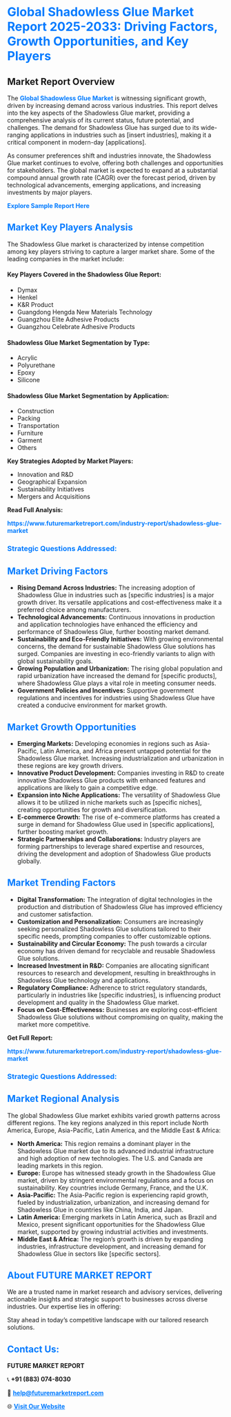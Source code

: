 <h1 style="color: #007BFF;">Global Shadowless Glue Market Report 2025-2033: Driving Factors, Growth Opportunities, and Key Players</h1>

<section id="overview">
<h2>Market Report Overview</h2>
<p>The <a href="https://www.futuremarketreport.com/industry-report/shadowless-glue-market" style="color: #007BFF; text-decoration: none;"><strong>Global Shadowless Glue Market</strong></a> is witnessing significant growth, driven by increasing demand across various industries. This report delves into the key aspects of the Shadowless Glue market, providing a comprehensive analysis of its current status, future potential, and challenges. The demand for Shadowless Glue has surged due to its wide-ranging applications in industries such as [insert industries], making it a critical component in modern-day [applications].</p>
<p>As consumer preferences shift and industries innovate, the Shadowless Glue market continues to evolve, offering both challenges and opportunities for stakeholders. The global market is expected to expand at a substantial compound annual growth rate (CAGR) over the forecast period, driven by technological advancements, emerging applications, and increasing investments by major players.</p>
</section>

<section id="overview">
<p><a href="https://www.futuremarketreport.com/request-sample/reportId=83285" style="color: #007BFF; text-decoration: none;"><strong>Explore Sample Report Here</strong></a></p>
</section>

<section id="key-players">
<h2 style="color: #007BFF;">Market Key Players Analysis</h2>
<p>The Shadowless Glue market is characterized by intense competition among key players striving to capture a larger market share. Some of the leading companies in the market include:</p>
<h4>Key Players Covered in the Shadowless Glue Report:</h4>
<ul><li>Dymax</li><li>Henkel</li><li>K&amp;R Product</li><li>Guangdong Hengda New Materials Technology</li><li>Guangzhou Elite Adhesive Products</li><li>Guangzhou Celebrate Adhesive Products</li></ul>
<h4>Shadowless Glue Market Segmentation by Type:</h4>
<ul><li>Acrylic</li><li>Polyurethane</li><li>Epoxy</li><li>Silicone</li></ul>

<h4>Shadowless Glue Market Segmentation by Application:</h4>
<ul><li>Construction</li><li>Packing</li><li>Transportation</li><li>Furniture</li><li>Garment</li><li>Others</li></ul>
<p><strong>Key Strategies Adopted by Market Players:</strong></p>
<ul>
<li>Innovation and R&D</li>
<li>Geographical Expansion</li>
<li>Sustainability Initiatives</li>
<li>Mergers and Acquisitions</li>
</ul>
</section>

<section>
<p><strong>Read Full Analysis: </strong></p><a href="https://www.futuremarketreport.com/industry-report/shadowless-glue-market" style="color: #007BFF; text-decoration: none;"><strong>https://www.futuremarketreport.com/industry-report/shadowless-glue-market</strong></a>
<h3 style="color: #007BFF;">Strategic Questions Addressed:</h3>
</section>

<section id="driving-factors">
<h2 style="color: #007BFF;">Market Driving Factors</h2>
<ul>
<li><strong>Rising Demand Across Industries:</strong> The increasing adoption of Shadowless Glue in industries such as [specific industries] is a major growth driver. Its versatile applications and cost-effectiveness make it a preferred choice among manufacturers.</li>
<li><strong>Technological Advancements:</strong> Continuous innovations in production and application technologies have enhanced the efficiency and performance of Shadowless Glue, further boosting market demand.</li>
<li><strong>Sustainability and Eco-Friendly Initiatives:</strong> With growing environmental concerns, the demand for sustainable Shadowless Glue solutions has surged. Companies are investing in eco-friendly variants to align with global sustainability goals.</li>
<li><strong>Growing Population and Urbanization:</strong> The rising global population and rapid urbanization have increased the demand for [specific products], where Shadowless Glue plays a vital role in meeting consumer needs.</li>
<li><strong>Government Policies and Incentives:</strong> Supportive government regulations and incentives for industries using Shadowless Glue have created a conducive environment for market growth.</li>
</ul>
</section>

<section id="growth-opportunities">
<h2 style="color: #007BFF;">Market Growth Opportunities</h2>
<ul>
<li><strong>Emerging Markets:</strong> Developing economies in regions such as Asia-Pacific, Latin America, and Africa present untapped potential for the Shadowless Glue market. Increasing industrialization and urbanization in these regions are key growth drivers.</li>
<li><strong>Innovative Product Development:</strong> Companies investing in R&D to create innovative Shadowless Glue products with enhanced features and applications are likely to gain a competitive edge.</li>
<li><strong>Expansion into Niche Applications:</strong> The versatility of Shadowless Glue allows it to be utilized in niche markets such as [specific niches], creating opportunities for growth and diversification.</li>
<li><strong>E-commerce Growth:</strong> The rise of e-commerce platforms has created a surge in demand for Shadowless Glue used in [specific applications], further boosting market growth.</li>
<li><strong>Strategic Partnerships and Collaborations:</strong> Industry players are forming partnerships to leverage shared expertise and resources, driving the development and adoption of Shadowless Glue products globally.</li>
</ul>
</section>

<section id="trending-factors">
<h2 style="color: #007BFF;">Market Trending Factors</h2>
<ul>
<li><strong>Digital Transformation:</strong> The integration of digital technologies in the production and distribution of Shadowless Glue has improved efficiency and customer satisfaction.</li>
<li><strong>Customization and Personalization:</strong> Consumers are increasingly seeking personalized Shadowless Glue solutions tailored to their specific needs, prompting companies to offer customizable options.</li>
<li><strong>Sustainability and Circular Economy:</strong> The push towards a circular economy has driven demand for recyclable and reusable Shadowless Glue solutions.</li>
<li><strong>Increased Investment in R&D:</strong> Companies are allocating significant resources to research and development, resulting in breakthroughs in Shadowless Glue technology and applications.</li>
<li><strong>Regulatory Compliance:</strong> Adherence to strict regulatory standards, particularly in industries like [specific industries], is influencing product development and quality in the Shadowless Glue market.</li>
<li><strong>Focus on Cost-Effectiveness:</strong> Businesses are exploring cost-efficient Shadowless Glue solutions without compromising on quality, making the market more competitive.</li>
</ul>
</section>

<section>
<p><strong>Get Full Report: </strong></p><a href="https://www.futuremarketreport.com/industry-report/shadowless-glue-market" style="color: #007BFF; text-decoration: none;"><strong>https://www.futuremarketreport.com/industry-report/shadowless-glue-market</strong></a>
<h3 style="color: #007BFF;">Strategic Questions Addressed:</h3>
</section>


<section id="regional-analysis">
<h2 style="color: #007BFF;">Market Regional Analysis</h2>
<p>The global Shadowless Glue market exhibits varied growth patterns across different regions. The key regions analyzed in this report include North America, Europe, Asia-Pacific, Latin America, and the Middle East & Africa:</p>
<ul>
<li><strong>North America:</strong> This region remains a dominant player in the Shadowless Glue market due to its advanced industrial infrastructure and high adoption of new technologies. The U.S. and Canada are leading markets in this region.</li>
<li><strong>Europe:</strong> Europe has witnessed steady growth in the Shadowless Glue market, driven by stringent environmental regulations and a focus on sustainability. Key countries include Germany, France, and the U.K.</li>
<li><strong>Asia-Pacific:</strong> The Asia-Pacific region is experiencing rapid growth, fueled by industrialization, urbanization, and increasing demand for Shadowless Glue in countries like China, India, and Japan.</li>
<li><strong>Latin America:</strong> Emerging markets in Latin America, such as Brazil and Mexico, present significant opportunities for the Shadowless Glue market, supported by growing industrial activities and investments.</li>
<li><strong>Middle East & Africa:</strong> The region’s growth is driven by expanding industries, infrastructure development, and increasing demand for Shadowless Glue in sectors like [specific sectors].</li>
</ul>
</section>

<footer>
<h2 style="color: #007BFF;">About FUTURE MARKET REPORT</h2>
<p>We are a trusted name in market research and advisory services, delivering actionable insights and strategic support to businesses across diverse industries. Our expertise lies in offering:</p>

<p>Stay ahead in today’s competitive landscape with our tailored research solutions.</p>

<h2 style="color: #007BFF;">Contact Us:</h2>
<p><strong>FUTURE MARKET REPORT</strong></p>
<p>📞 <strong>+91 (883) 074-8030</strong></p>
<p>📧 <strong><a href="mailto:help@futuremarketreport.com" style="color: #007BFF;">help@futuremarketreport.com</a></strong></p>
<p>🌐 <strong><a href="https://www.futuremarketreport.com/" style="color: #007BFF;">Visit Our Website</a></strong></p>
</footer>